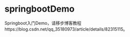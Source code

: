 # springbootDemo
Springboot入门Demo，请移步博客教程https://blog.csdn.net/qq_35180973/article/details/82315115。
